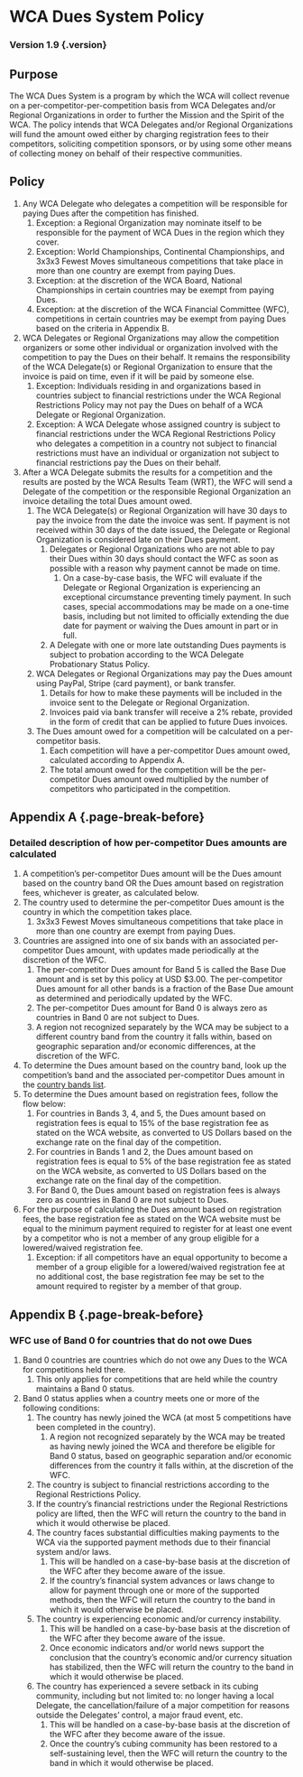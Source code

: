 # WCA Dues System Policy

### Version 1.9 {.version}

## Purpose
The WCA Dues System is a program by which the WCA will collect revenue on a per-competitor-per-competition basis from WCA Delegates and/or Regional Organizations in order to further the Mission and the Spirit of the WCA. The policy intends that WCA Delegates and/or Regional Organizations will fund the amount owed either by charging registration fees to their competitors, soliciting competition sponsors, or by using some other means of collecting money on behalf of their respective communities.

## Policy
1. Any WCA Delegate who delegates a competition will be responsible for paying Dues after the competition has finished.
   1. Exception: a Regional Organization may nominate itself to be responsible for the payment of WCA Dues in the region which they cover.
   2. Exception: World Championships, Continental Championships, and 3x3x3 Fewest Moves simultaneous competitions that take place in more than one country are exempt from paying Dues.
   3. Exception: at the discretion of the WCA Board, National Championships in certain countries may be exempt from paying Dues.
   4. Exception: at the discretion of the WCA Financial Committee (WFC), competitions in certain countries may be exempt from paying Dues based on the criteria in Appendix B.
2. WCA Delegates or Regional Organizations may allow the competition organizers or some other individual or organization involved with the competition to pay the Dues on their behalf. It remains the responsibility of the WCA Delegate(s) or Regional Organization to ensure that the invoice is paid on time, even if it will be paid by someone else.
   1. Exception: Individuals residing in and organizations based in countries subject to financial restrictions under the WCA Regional Restrictions Policy may not pay the Dues on behalf of a WCA Delegate or Regional Organization.
   2. Exception: A WCA Delegate whose assigned country is subject to financial restrictions under the WCA Regional Restrictions Policy who delegates a competition in a country not subject to financial restrictions must have an individual or organization not subject to financial restrictions pay the Dues on their behalf.
3. After a WCA Delegate submits the results for a competition and the results are posted by the WCA Results Team (WRT), the WFC will send a Delegate of the competition or the responsible Regional Organization an invoice detailing the total Dues amount owed.
   1. The WCA Delegate(s) or Regional Organization will have 30 days to pay the invoice from the date the invoice was sent. If payment is not received within 30 days of the date issued, the Delegate or Regional Organization is considered late on their Dues payment.
      1. Delegates or Regional Organizations who are not able to pay their Dues within 30 days should contact the WFC as soon as possible with a reason why payment cannot be made on time.
         1. On a case-by-case basis, the WFC will evaluate if the Delegate or Regional Organization is experiencing an exceptional circumstance preventing timely payment. In such cases, special accommodations may be made on a one-time basis, including but not limited to officially extending the due date for payment or waiving the Dues amount in part or in full.
      2. A Delegate with one or more late outstanding Dues payments is subject to probation according to the WCA Delegate Probationary Status Policy.
   2. WCA Delegates or Regional Organizations may pay the Dues amount using PayPal, Stripe (card payment), or bank transfer.
      1. Details for how to make these payments will be included in the invoice sent to the Delegate or Regional Organization.
      2. Invoices paid via bank transfer will receive a 2% rebate, provided in the form of credit that can be applied to future Dues invoices.
   3. The Dues amount owed for a competition will be calculated on a per-competitor basis.
      1. Each competition will have a per-competitor Dues amount owed, calculated according to Appendix A.
      2. The total amount owed for the competition will be the per-competitor Dues amount owed multiplied by the number of competitors who participated in the competition.

## Appendix A {.page-break-before}
### Detailed description of how per-competitor Dues amounts are calculated
1. A competition’s per-competitor Dues amount will be the Dues amount based on the country band OR the Dues amount based on registration fees, whichever is greater, as calculated below.
2. The country used to determine the per-competitor Dues amount is the country in which the competition takes place.
   1. 3x3x3 Fewest Moves simultaneous competitions that take place in more than one country are exempt from paying Dues.
3. Countries are assigned into one of six bands with an associated per-competitor Dues amount, with updates made periodically at the discretion of the WFC.
   1. The per-competitor Dues amount for Band 5 is called the Base Due amount and is set by this policy at USD $3.00. The per-competitor Dues amount for all other bands is a fraction of the Base Due amount as determined and periodically updated by the WFC.
     1. The per-competitor Dues amount for Band 0 is always zero as countries in Band 0 are not subject to Dues.
   2. A region not recognized separately by the WCA may be subject to a different country band from the country it falls within, based on geographic separation and/or economic differences, at the discretion of the WFC.
4. To determine the Dues amount based on the country band, look up the competition’s band and the associated per-competitor Dues amount in the [country bands list](https://www.worldcubeassociation.org/wfc/country-bands).
5. To determine the Dues amount based on registration fees, follow the flow below:
   1. For countries in Bands 3, 4, and 5, the Dues amount based on registration fees is equal to 15% of the base registration fee as stated on the WCA website, as converted to US Dollars based on the exchange rate on the final day of the competition.
   2. For countries in Bands 1 and 2, the Dues amount based on registration fees is equal to 5% of the base registration fee as stated on the WCA website, as converted to US Dollars based on the exchange rate on the final day of the competition.
   3. For Band 0, the Dues amount based on registration fees is always zero as countries in Band 0 are not subject to Dues.
6. For the purpose of calculating the Dues amount based on registration fees, the base registration fee as stated on the WCA website must be equal to the minimum payment required to register for at least one event by a competitor who is not a member of any group eligible for a lowered/waived registration fee.
   1. Exception: if all competitors have an equal opportunity to become a member of a group eligible for a lowered/waived registration fee at no additional cost, the base registration fee may be set to the amount required to register by a member of that group.

## Appendix B {.page-break-before}
### WFC use of Band 0 for countries that do not owe Dues
1. Band 0 countries are countries which do not owe any Dues to the WCA for competitions held there.
   1. This only applies for competitions that are held while the country maintains a Band 0 status.
2. Band 0 status applies when a country meets one or more of the following conditions:
   1. The country has newly joined the WCA (at most 5 competitions have been completed in the country).
      1. A region not recognized separately by the WCA may be treated as having newly joined the WCA and therefore be eligible for Band 0 status, based on geographic separation and/or economic differences from the country it falls within, at the discretion of the WFC.
   3. The country is subject to financial restrictions according to the Regional Restrictions Policy.
     1. If the country’s financial restrictions under the Regional Restrictions policy are lifted, then the WFC will return the country to the band in which it would otherwise be placed.
   3. The country faces substantial difficulties making payments to the WCA via the supported payment methods due to their financial system and/or laws.
      1. This will be handled on a case-by-base basis at the discretion of the WFC after they become aware of the issue.
      2. If the country’s financial system advances or laws change to allow for payment through one or more of the supported methods, then the WFC will return the country to the band in which it would otherwise be placed.
   4. The country is experiencing economic and/or currency instability.
      1. This will be handled on a case-by-base basis at the discretion of the WFC after they become aware of the issue.
      2. Once economic indicators and/or world news support the conclusion that the country’s economic and/or currency situation has stabilized, then the WFC will return the country to the band in which it would otherwise be placed.
   5. The country has experienced a severe setback in its cubing community, including but not limited to: no longer having a local Delegate, the cancellation/failure of a major competition for reasons outside the Delegates’ control, a major fraud event, etc.
      1. This will be handled on a case-by-base basis at the discretion of the WFC after they become aware of the issue.
      2. Once the country’s cubing community has been restored to a self-sustaining level, then the WFC will return the country to the band in which it would otherwise be placed.
